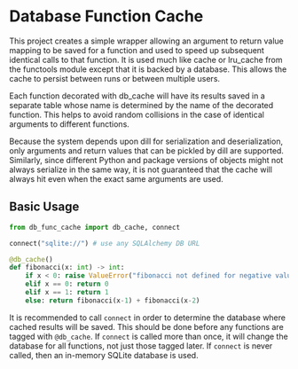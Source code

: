 # Database Function Cache

This project creates a simple wrapper allowing an argument to return value 
mapping to be saved for a function and used to speed up subsequent identical 
calls to that function. It is used much like cache or lru_cache from the 
functools module except that it is backed by a database. This allows the cache 
to persist between runs or between multiple users.

Each function decorated with db_cache will have its results saved in a separate 
table whose name is determined by the name of the decorated function. This helps 
to avoid random collisions in the case of identical arguments to different 
functions.

Because the system depends upon dill for serialization and deserialization, 
only arguments and return values that can be pickled by dill are supported.
Similarly, since different Python and package versions of objects might not 
always serialize in the same way, it is not guaranteed that the cache will always 
hit even when the exact same arguments are used.

## Basic Usage

```python
from db_func_cache import db_cache, connect

connect("sqlite://") # use any SQLAlchemy DB URL

@db_cache()
def fibonacci(x: int) -> int:
    if x < 0: raise ValueError("fibonacci not defined for negative values")
    elif x == 0: return 0
    elif x == 1: return 1
    else: return fibonacci(x-1) + fibonacci(x-2)
```

It is recommended to call `connect` in order to determine the database where 
cached results will be saved. This should be done before any functions are 
tagged with `@db_cache`. If `connect` is called more than once, it will change 
the database for all functions, not just those tagged later. If `connect` is 
never called, then an in-memory SQLite database is used.